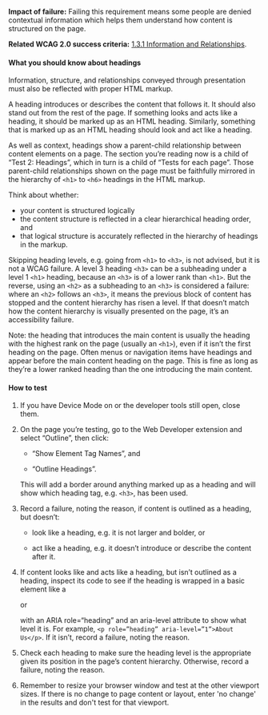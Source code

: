 **Impact of failure:** Failing this requirement means some people are denied contextual information which helps them understand how content is structured on the page.

**Related WCAG 2.0 success criteria:** [1.3.1 Information and Relationships](https://www.w3.org/TR/UNDERSTANDING-WCAG20/content-structure-separation-programmatic.html).

<div class="details" markdown="1">

#### What you should know about headings

Information, structure, and relationships conveyed through presentation must also be reflected with proper HTML markup.

A heading introduces or describes the content that follows it. It should also stand out from the rest of the page. If something looks and acts like a heading, it should be marked up as an HTML heading. Similarly, something that is marked up as an HTML heading should look and act like a heading.

As well as context, headings show a parent-child relationship between content elements on a page. The section you’re reading now is a child of “Test 2: Headings”, which in turn is a child of “Tests for each page”. Those parent-child relationships shown on the page must be faithfully mirrored in the hierarchy of `<h1>` to `<h6>` headings in the HTML markup. 

Think about whether:
* your content is structured logically
* the content structure is reflected in a clear hierarchical heading order, and
* that logical structure is accurately reflected in the hierarchy of headings in the markup. 

Skipping heading levels, e.g. going from `<h1>` to `<h3>`, is not advised, but it is not a WCAG failure. A level 3 heading `<h3>` can be a subheading under a level 1 `<h1>` heading, because an `<h3>` is of a lower rank than `<h1>`. But the reverse, using an `<h2>` as a subheading to an `<h3>` is considered a failure: where an `<h2>` follows an `<h3>`, it means the previous block of content has stopped and the content hierarchy has risen a level. If that doesn’t match how the content hierarchy is visually presented on the page, it’s an accessibility failure.

Note: the heading that introduces the main content is usually the heading with the highest rank on the page (usually an `<h1>`), even if it isn’t the first heading on the page. Often menus or navigation items have headings and appear before the main content heading on the page. This is fine as long as they’re a lower ranked heading than the one introducing the main content.

</div>

#### How to test

1. If you have Device Mode on or the developer tools still open, close them.

2. On the page you’re testing, go to the Web Developer extension and select “Outline”, then click:

	* “Show Element Tag Names”, and

	* “Outline Headings”.

	 This will add a border around anything marked up as a heading and will show which heading tag, e.g. `<h3>`, has been used.

3. Record a failure, noting the reason, if content is outlined as a heading, but doesn’t: 

	* look like a heading, e.g. it is not larger and bolder, or

	* act like a heading, e.g. it doesn’t introduce or describe the content after it. 

4. If content looks like and acts like a heading, but isn’t outlined as a heading, inspect its code to see if the heading is wrapped in a basic element like a <div> or <p> with an ARIA role=“heading” and an aria-level attribute to show what level it is. For example, `<p role=”heading” aria-level=”1”>About Us</p>`. If it isn’t, record a failure, noting the reason. 

5. Check each heading to make sure the heading level is the appropriate given its position in the page’s content hierarchy. Otherwise, record a failure, noting the reason. 

6. Remember to resize your browser window and test at the other viewport sizes. If there is no change to page content or layout, enter 'no change' in the results and don't test for that viewport. 

